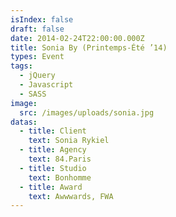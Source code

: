 ```yaml
---
isIndex: false
draft: false
date: 2014-02-24T22:00:00.000Z
title: Sonia By (Printemps-Été ’14)
types: Event
tags:
  - jQuery
  - Javascript
  - SASS
image:
  src: /images/uploads/sonia.jpg
datas:
  - title: Client
    text: Sonia Rykiel
  - title: Agency
    text: 84.Paris
  - title: Studio
    text: Bonhomme
  - title: Award
    text: Awwwards, FWA
---
```

